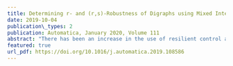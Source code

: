 ```yaml
---
title: Determining r- and (r,s)-Robustness of Digraphs using Mixed Integer Linear Programming
date: 2019-10-04
publication\_types: 2
publication: Automatica, January 2020, Volume 111
abstract: "There has been an increase in the use of resilient control algorithms based on the graph theoretic properties of r- and (r,s)-robustness. These algorithms guarantee consensus of normally behaving agents in the presence of a bounded number of arbitrarily misbehaving agents if the values of the integers r and s are sufficiently large. However, determining an arbitrary graph's robustness is a highly nontrivial problem. This paper introduces a novel method for determining the r- and (r,s)-robustness of digraphs using mixed integer linear programming; to the best of the authors' knowledge it is the first time that mixed integer programming methods have been applied to the robustness determination problem. The approach only requires knowledge of the graph Laplacian matrix, and can be formulated with binary integer variables. Mixed integer programming algorithms such as branch-and-bound are used to iteratively tighten the lower and upper bounds on r and s. Simulations are presented which compare the performance of this approach to prior robustness determination algorithms."
featured: true
url_pdf: https://doi.org/10.1016/j.automatica.2019.108586 
---
```

